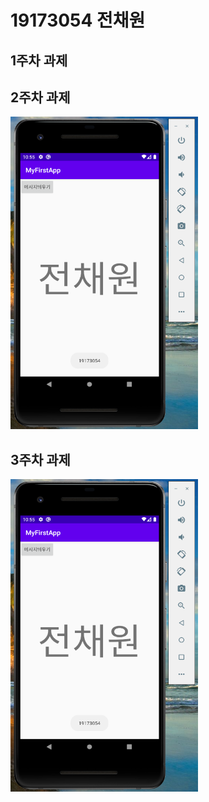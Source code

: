 # 19173054 전채원

## 1주차 과제

## 2주차 과제
<img width="300" height="500" src="./png/19173054전채원_2주차과제.PNG">

## 3주차 과제
<img width="300" height="500" src="./png/19173054전채원_2주차과제.PNG">
